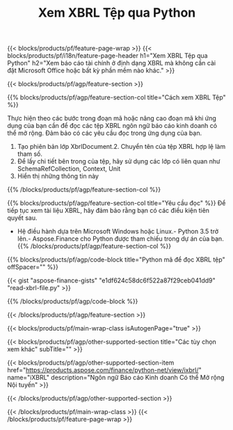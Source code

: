 ﻿---
title: Xem XBRL Tệp qua Python
description: Mã mẫu để xem tệp XBRL. Sử dụng mã mẫu API để xem hàng loạt XBRL tệp trong các ứng dụng dựa trên Python. 
url: /vi/python-net/view/xbrl/
family: finance
platformtag: python
feature: view
informat: XBRL
outformat: 
otherformats: 
---
{{< blocks/products/pf/feature-page-wrap >}}
{{< blocks/products/pf/i18n/feature-page-header h1="Xem XBRL Tệp qua Python" h2="Xem báo cáo tài chính ở định dạng XBRL mà không cần cài đặt Microsoft Office hoặc bất kỳ phần mềm nào khác." >}}

{{< blocks/products/pf/agp/feature-section >}}

{{% blocks/products/pf/agp/feature-section-col title="Cách xem XBRL Tệp" %}}

Thực hiện theo các bước trong đoạn mã hoặc nâng cao đoạn mã khi ứng dụng của bạn cần để đọc các tệp XBRL ngôn ngữ báo cáo kinh doanh có thể mở rộng. Đảm bảo có các yêu cầu đọc trong ứng dụng của bạn.

1. Tạo phiên bản lớp XbrlDocument.2. Chuyển tên của tệp XBRL hợp lệ làm tham số.
3. Để lấy chi tiết bên trong của tệp, hãy sử dụng các lớp có liên quan như SchemaRefCollection, Context, Unit
4. Hiển thị những thông tin này

{{% /blocks/products/pf/agp/feature-section-col %}}

{{% blocks/products/pf/agp/feature-section-col title="Yêu cầu đọc" %}}
Để tiếp tục xem tài liệu XBRL, hãy đảm bảo rằng bạn có các điều kiện tiên quyết sau. 
- Hệ điều hành dựa trên Microsoft Windows hoặc Linux.- Python 3.5 trở lên.- Aspose.Finance cho Python được tham chiếu trong dự án của bạn.{{% /blocks/products/pf/agp/feature-section-col %}}

{{% blocks/products/pf/agp/code-block title="Python mã để đọc XBRL tệp" offSpacer="" %}}

{{< gist "aspose-finance-gists" "e1df624c58dc6f522a87f29ceb041dd9" "read-xbrl-file.py" >}}

{{% /blocks/products/pf/agp/code-block %}}

{{< /blocks/products/pf/agp/feature-section >}}

{{< blocks/products/pf/main-wrap-class isAutogenPage="true" >}}

{{< blocks/products/pf/agp/other-supported-section title="Các tùy chọn xem khác" subTitle="" >}}

{{< blocks/products/pf/agp/other-supported-section-item href="https://products.aspose.com/finance/python-net/view/ixbrl/" name="iXBRL" description="Ngôn ngữ Báo cáo Kinh doanh Có thể Mở rộng Nội tuyến" >}}

{{< /blocks/products/pf/agp/other-supported-section >}}

{{< /blocks/products/pf/main-wrap-class >}}
{{< /blocks/products/pf/feature-page-wrap >}}